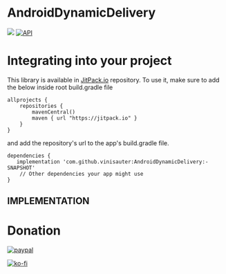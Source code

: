 # AndroidDynamicDelivery

[![](https://jitpack.io/v/vinisauter/AndroidDynamicDelivery.svg)](https://jitpack.io/#vinisauter/AndroidDynamicDelivery)
[![API](https://img.shields.io/badge/API-14%2B-brightgreen.svg?style=flat)](https://android-arsenal.com/api?level=14)

# Integrating into your project
This library is available in [JitPack.io](https://jitpack.io/) repository.
To use it, make sure to add the below inside root build.gradle file

```
allprojects {
    repositories {
        mavenCentral()
        maven { url "https://jitpack.io" }
    }
}
```

and add the repository's url to the app's build.gradle file.

```
dependencies {
   implementation 'com.github.vinisauter:AndroidDynamicDelivery:-SNAPSHOT'
    // Other dependencies your app might use
}
```

IMPLEMENTATION
----

# Donation

[![paypal](https://img.shields.io/badge/Donate-PayPal-green.svg)](https://www.paypal.com/cgi-bin/webscr?cmd=_donations&business=ESPRDCXCN3RD2&currency_code=BRL&source=url)

[![ko-fi](https://www.ko-fi.com/img/donate_sm.png)](https://ko-fi.com/S6S8JJNM)
